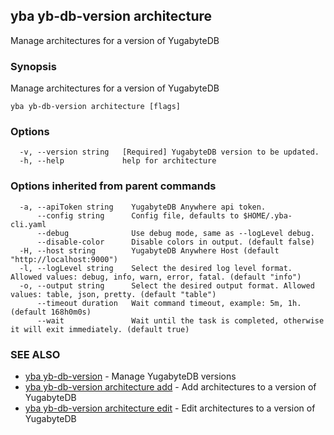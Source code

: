 ## yba yb-db-version architecture

Manage architectures for a version of YugabyteDB

### Synopsis

Manage architectures for a version of YugabyteDB

```
yba yb-db-version architecture [flags]
```

### Options

```
  -v, --version string   [Required] YugabyteDB version to be updated.
  -h, --help             help for architecture
```

### Options inherited from parent commands

```
  -a, --apiToken string    YugabyteDB Anywhere api token.
      --config string      Config file, defaults to $HOME/.yba-cli.yaml
      --debug              Use debug mode, same as --logLevel debug.
      --disable-color      Disable colors in output. (default false)
  -H, --host string        YugabyteDB Anywhere Host (default "http://localhost:9000")
  -l, --logLevel string    Select the desired log level format. Allowed values: debug, info, warn, error, fatal. (default "info")
  -o, --output string      Select the desired output format. Allowed values: table, json, pretty. (default "table")
      --timeout duration   Wait command timeout, example: 5m, 1h. (default 168h0m0s)
      --wait               Wait until the task is completed, otherwise it will exit immediately. (default true)
```

### SEE ALSO

* [yba yb-db-version](yba_yb-db-version.md)	 - Manage YugabyteDB versions
* [yba yb-db-version architecture add](yba_yb-db-version_architecture_add.md)	 - Add architectures to a version of YugabyteDB
* [yba yb-db-version architecture edit](yba_yb-db-version_architecture_edit.md)	 - Edit architectures to a version of YugabyteDB

